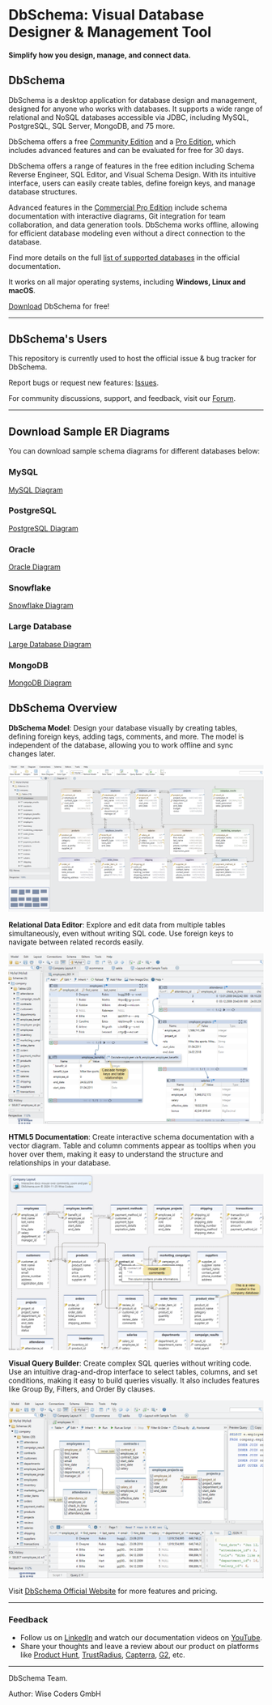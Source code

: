 # DbSchema: Visual Database Designer & Management Tool
#### Simplify how you design, manage, and connect data.

## DbSchema

DbSchema is a desktop application for database design and management, designed for anyone who works with databases. It supports a wide range of relational and NoSQL databases accessible via JDBC, including MySQL, PostgreSQL, SQL Server, MongoDB, and 75 more.

DbSchema offers a free [Community Edition](https://dbschema.com/editions.html) and a [Pro Edition](https://dbschema.com/features.html), which includes advanced features and can be evaluated for free for 30 days.

DbSchema offers a range of features in the free edition including Schema Reverse Engineer, SQL Editor, and Visual Schema Design. With its intuitive interface, users can easily create tables, define foreign keys, and manage database structures.

Advanced features in the [Commercial Pro Edition](https://dbschema.com/purchase.html) include schema documentation with interactive diagrams, Git integration for team collaboration, and data generation tools. DbSchema works offline, allowing for efficient database modeling even without a direct connection to the database.

Find more details on the full [list of supported databases](https://dbschema.com/databases.html) in the official documentation.

It works on all major operating systems, including **Windows, Linux and macOS**.


[Download](https://dbschema.com/download.html)  DbSchema for free!

___
## DbSchema's Users

This repository is currently used to host the official issue & bug tracker for DbSchema.

Report bugs or request new features: [Issues](https://github.com/dbschema-pro/dbschema-pro/issues).

For community discussions, support, and feedback, visit our [Forum](https://github.com/dbschema-pro/dbschema-pro/discussions).

___

## Download Sample ER Diagrams

You can download sample schema diagrams for different databases below:
### MySQL
[MySQL Diagram](resources/erd-samples/erd-mysql.svg)

### PostgreSQL
[PostgreSQL Diagram](resources/erd-samples/erd-postgres.svg)

### Oracle
[Oracle Diagram](resources/erd-samples/erd-oracle.svg)

### Snowflake
[Snowflake Diagram](resources/erd-samples/erd-snowflake.svg)

### Large Database

[Large Database Diagram](resources/erd-samples/erd-large-database.svg)

### MongoDB
[MongoDB Diagram](resources/erd-samples/erd-mongodb.svg)


## DbSchema Overview
**DbSchema Model**: Design your database visually by creating tables, defining foreign keys, adding tags, comments, and more. The model is independent of the database, allowing you to work offline and sync changes later.

![DbSchema GUI](resources/dbschema-model.png "DbSchema Model")

**Relational Data Editor**: Explore and edit data from multiple tables simultaneously, even without writing SQL code. Use foreign keys to navigate between related records easily.

![Relational Data Browse GUI](resources/relational-data-editor.png "DbSchema Relational Data Editor")

**HTML5 Documentation**: Create interactive schema documentation with a vector diagram. Table and column comments appear as tooltips when you hover over them, making it easy to understand the structure and relationships in your database.

![HTML5 Documentation](resources/html5-documentation.png "DbSchema HTML5 Documentation")

**Visual Query Builder**: Create complex SQL queries without writing code. Use an intuitive drag-and-drop interface to select tables, columns, and set conditions, making it easy to build queries visually. It also includes features like Group By, Filters, and Order By clauses.

![Visual Query Builder](resources/visual-query-builder.png "DbSchema Query Builder")


Visit [DbSchema Official Website](https://dbschema.com) for more features and pricing.
____
### Feedback

- Follow us on [LinkedIn](https://www.linkedin.com/company/dbschema/) and watch our documentation videos on [YouTube](https://www.youtube.com/@dbschema.designer).
- Share your thoughts and leave a review about our product on platforms like [Product Hunt](https://www.producthunt.com/products/dbschema), [TrustRadius](https://www.trustradius.com/products/dbschema/reviews), [Capterra](https://www.capterra.com/p/203811/DbSchema/), [G2](https://www.g2.com/products/dbschema/reviews), etc.

___
DbSchema Team.

Author: Wise Coders GmbH
